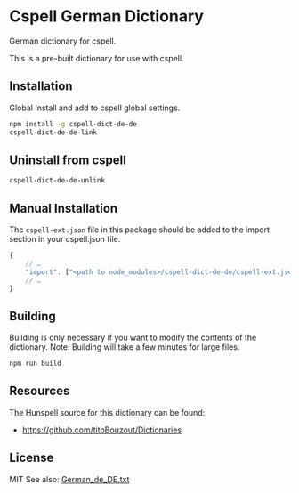 # Cspell German Dictionary

German dictionary for cspell.

This is a pre-built dictionary for use with cspell.

## Installation

Global Install and add to cspell global settings.

```sh
npm install -g cspell-dict-de-de
cspell-dict-de-de-link
```

## Uninstall from cspell

```sh
cspell-dict-de-de-unlink
```

## Manual Installation

The `cspell-ext.json` file in this package should be added to the import section in your cspell.json file.

```javascript
{
    // …
    "import": ["<path to node_modules>/cspell-dict-de-de/cspell-ext.json"],
    // …
}
```

## Building

Building is only necessary if you want to modify the contents of the dictionary. Note: Building will take a few minutes for large files.

```sh
npm run build
```

## Resources

The Hunspell source for this dictionary can be found:

- https://github.com/titoBouzout/Dictionaries

## License

MIT
See also: [German_de_DE.txt](https://github.com/streetsidesoftware/cspell-dicts/blob/main/packages/de_DE/German_de_DE.txt)
